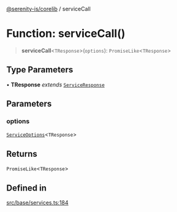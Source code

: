 [@serenity-is/corelib](../README.md) / serviceCall

# Function: serviceCall()

> **serviceCall**\<`TResponse`\>(`options`): `PromiseLike`\<`TResponse`\>

## Type Parameters

• **TResponse** *extends* [`ServiceResponse`](../interfaces/ServiceResponse.md)

## Parameters

### options

[`ServiceOptions`](../interfaces/ServiceOptions.md)\<`TResponse`\>

## Returns

`PromiseLike`\<`TResponse`\>

## Defined in

[src/base/services.ts:184](https://github.com/serenity-is/serenity/blob/master/packages/corelib/src/base/services.ts#L184)

